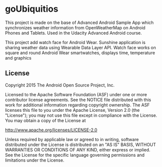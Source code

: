 goUbiquitios
===================================
This project is made on the base of Advanced Android Sample App which  synchronizes weather information from OpenWeatherMap on Android Phones and Tablets. Used in the Udacity Advanced Android course.

This project add watch face for Android Wear. Sunshine application is sharing weather data using Wearable Data Layer API.
Watch face works on square and round Android Wear smartwatches, displays time, temperature and graphics

License
-------
Copyright 2015 The Android Open Source Project, Inc.

Licensed to the Apache Software Foundation (ASF) under one or more contributor
license agreements.  See the NOTICE file distributed with this work for
additional information regarding copyright ownership.  The ASF licenses this
file to you under the Apache License, Version 2.0 (the "License"); you may not
use this file except in compliance with the License.  You may obtain a copy of
the License at

http://www.apache.org/licenses/LICENSE-2.0

Unless required by applicable law or agreed to in writing, software
distributed under the License is distributed on an "AS IS" BASIS, WITHOUT
WARRANTIES OR CONDITIONS OF ANY KIND, either express or implied.  See the
License for the specific language governing permissions and limitations under
the License.

